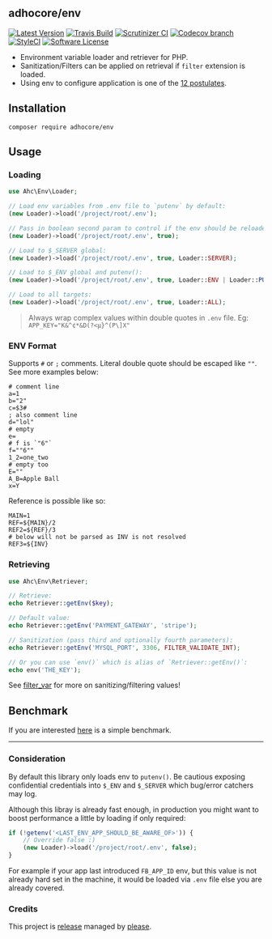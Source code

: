 ## adhocore/env

[![Latest Version](https://img.shields.io/github/release/adhocore/php-env.svg?style=flat-square)](https://github.com/adhocore/php-env/releases)
[![Travis Build](https://travis-ci.org/adhocore/php-env.svg?branch=master)](https://travis-ci.org/adhocore/php-env?branch=master)
[![Scrutinizer CI](https://img.shields.io/scrutinizer/g/adhocore/php-env.svg?style=flat-square)](https://scrutinizer-ci.com/g/adhocore/php-env/?branch=master)
[![Codecov branch](https://img.shields.io/codecov/c/github/adhocore/php-env/master.svg?style=flat-square)](https://codecov.io/gh/adhocore/php-env)
[![StyleCI](https://styleci.io/repos/107715208/shield)](https://styleci.io/repos/107715208)
[![Software License](https://img.shields.io/badge/license-MIT-brightgreen.svg?style=flat-square)](LICENSE)

- Environment variable loader and retriever for PHP.
- Sanitization/Filters can be applied on retrieval if `filter` extension is loaded.
- Using env to configure application is one of the [12 postulates](https://12factor.net/config).

## Installation
```
composer require adhocore/env
```

## Usage

### Loading

```php
use Ahc\Env\Loader;

// Load env variables from .env file to `putenv` by default:
(new Loader)->load('/project/root/.env');

// Pass in boolean second param to control if the env should be reloaded:
(new Loader)->load('/project/root/.env', true);

// Load to $_SERVER global:
(new Loader)->load('/project/root/.env', true, Loader::SERVER);

// Load to $_ENV global and putenv():
(new Loader)->load('/project/root/.env', true, Loader::ENV | Loader::PUTENV);

// Load to all targets:
(new Loader)->load('/project/root/.env', true, Loader::ALL);
```

> Always wrap complex values within double quotes in `.env` file. Eg: `APP_KEY="K&^¢*&D(?<µ}^(P\]X"`

### ENV Format

Supports `#` or `;` comments. Literal double quote should be escaped like `""`. See more examples below:

```
# comment line
a=1
b="2"
c=$3#
; also comment line
d="lol"
# empty
e=
# f is `"6"`
f=""6""
1_2=one_two
# empty too
E=""
A_B=Apple Ball
x=Y
```

Reference is possible like so:

```
MAIN=1
REF=${MAIN}/2
REF2=${REF}/3
# below will not be parsed as INV is not resolved
REF3=${INV}
```

### Retrieving

```php
use Ahc\Env\Retriever;

// Retrieve:
echo Retriever::getEnv($key);

// Default value:
echo Retriever::getEnv('PAYMENT_GATEWAY', 'stripe');

// Sanitization (pass third and optionally fourth parameters):
echo Retriever::getEnv('MYSQL_PORT', 3306, FILTER_VALIDATE_INT);

// Or you can use `env()` which is alias of `Retriever::getEnv()`:
echo env('THE_KEY');
```

See [filter_var](http://php.net/filter_var) for more on sanitizing/filtering values!

## Benchmark

If you are interested [here](https://github.com/adhocore/env-bench) is a simple benchmark.

---
### Consideration

By default this library only loads env to `putenv()`.
Be cautious exposing confidential credentials into `$_ENV` and `$_SERVER` which bug/error catchers may log.

Although this libray is already fast enough, in production you might want to boost performance a little by loading if only required:

```php
if (!getenv('<LAST_ENV_APP_SHOULD_BE_AWARE_OF>')) {
    // Override false :)
    (new Loader)->load('/project/root/.env', false);
}
```

For example if your app last introduced `FB_APP_ID` env, but this value is not already hard set in the machine,
it would be loaded via `.env` file else you are already covered.

### Credits

This project is [release](https://github.com/adhocore/php-env/releases)
managed by [please](https://github.com/adhocore/please).
